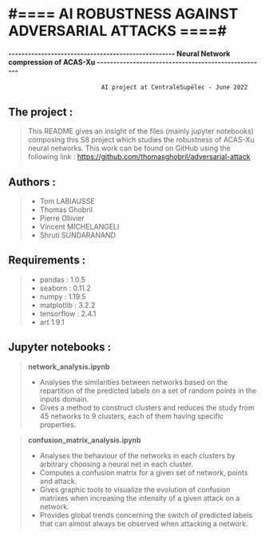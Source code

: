 # #==== AI ROBUSTNESS AGAINST ADVERSARIAL ATTACKS ====#
#### --------------------------------------------------- Neural Network compression of ACAS-Xu ----------------------------------------------------
					    	  AI project at CentraleSupélec - June 2022


## The project :
> This README gives an insight of the files (mainly jupyter notebooks) composing this S8 
> project which studies the robustness of ACAS-Xu neural networks. This work can be found
> on GitHub using the following link : https://github.com/thomasghobril/adversarial-attack


## Authors : 
> - Tom LABIAUSSE
> - Thomas Ghobril
> - Pierre Ollivier
> - Vincent MICHELANGELI
> - Shruti SUNDARANAND


## Requirements :
> - pandas : 1.0.5
> - seaborn : 0.11.2
> - numpy : 1.19.5
> - matplotlib : 3.2.2
> - tensorflow : 2.4.1
> - art 1.9.1


## Jupyter notebooks :

> **network_analysis.ipynb**
> - Analyses the similarities between networks based on the repartition of the predicted labels
> on a set of random points in the inputs domain. 
> - Gives a method to construct clusters and 
> reduces the study from 45 networks to 9 clusters, each of them having specific properties.

> **confusion_matrix_analysis.ipynb**
> - Analyses the behaviour of the networks in each clusters by arbitrary choosing a neural net
> in each cluster.
> - Computes a confusion matrix for a given set of network, points and attack.
> - Gives graphic tools to visualize the evolution of confusion matrixes when increasing the
> intensity of a given attack on a network.
> - Provides global trends concerning the switch of
> predicted labels that can almost always be observed when attacking a network.





